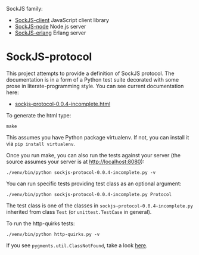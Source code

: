 SockJS family:

  * [SockJS-client](https://github.com/sockjs/sockjs-client) JavaScript client library
  * [SockJS-node](https://github.com/sockjs/sockjs-node) Node.js server
  * [SockJS-erlang](https://github.com/sockjs/sockjs-erlang) Erlang server


SockJS-protocol
===============

This project attempts to provide a definition of SockJS protocol. The
documentation is in a form of a Python test suite decorated with some
prose in literate-programming style. You can see current documentation
here:

 * [sockjs-protocol-0.0.4-incomplete.html](http://sockjs.github.com/sockjs-protocol/sockjs-protocol-0.0.4-incomplete.html)



To generate the html type:

    make

This assumes you have Python package virtualenv. If not,
you can install it via `pip install virtualenv`.

Once you run make, you can also run the tests against
your server (the source assumes your server is at
[http://localhost:8080](http://localhost:8080)):

    ./venv/bin/python sockjs-protocol-0.0.4-incomplete.py -v

You can run specific tests providing test class as an optional argument:

    ./venv/bin/python sockjs-protocol-0.0.4-incomplete.py Protocol

The test class is one of the classes in `sockjs-protocol-0.0.4-incomplete.py` inherited from class `Test` (or `unittest.TestCase` in general).

To run the http-quirks tests:

    ./venv/bin/python http-quirks.py -v


If you see `pygments.util.ClassNotFound`, take a look
[here](https://github.com/fitzgen/pycco/issues/39).
